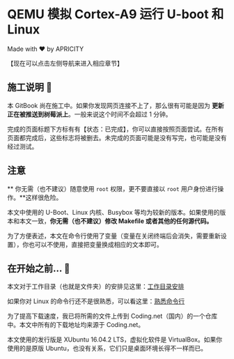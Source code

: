 # QEMU 模拟 Cortex-A9 运行 U-boot 和 Linux

Made with ❤️ by APRICITY

【现在可以点击左侧导航来进入相应章节】


## 施工说明 🚧

本 GitBook 尚在施工中。如果你发现网页连接不上了，那么很有可能是因为 **更新正在被推送到树莓派上**。一般来说这个时间不会超过 1 分钟。

完成的页面标题下方标有有【状态：已完成】，你可以直接按照页面尝试。在所有页面都完成后，这些标志将被删去。未完成的页面可能是没有写完，也可能是没有经过测试。


## 注意

** 你无需（也不建议）随意使用 `root` 权限，更不要直接以 `root` 用户身份进行操作。**这样很危险。

本文中使用的 U-Boot、Linux 内核、Busybox 等均为较新的版本。如果使用的版本和本文一致，**你无需（也不建议）修改 Makefile 或者其他的任何源代码。**

为了方便表述，本文在命令行使用了变量（变量在关闭终端后会消失，需要重新设置），你也可以不使用，直接把变量换成相应的文本即可。


## 在开始之前... 🤔

本文对于工作目录（也就是文件夹）的安排见这里：[工作目录安排](appendix/workspace-structure.md)

如果你对 Linux 的命令行还不是很熟悉，可以看这里：[熟悉命令行](appendix/intro-commandline.md)

为了提高下载速度，我已将所需的文件上传到 Coding.net（国内）的一个仓库中。本文中所有的下载地址均来源于 Coding.net。

本文使用的发行版是 XUbuntu 16.04.2 LTS，虚拟化软件是 VirtualBox。如果你使用的是原版 Ubuntu，也没有关系，它们只是桌面环境长得不一样而已。

